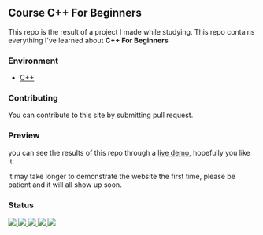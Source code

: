 ## Course C++ For Beginners

This repo is the result of a project I made while studying. This repo contains everything I've learned about **C++ For Beginners**

### Environment

<ul>
  <li><a href="#" target="_blank">C++</a></li>
</ul>

### Contributing

You can contribute to this site by submitting pull request.

### Preview

you can see the results of this repo through a <a href="#">live demo</a>,
hopefully you like it.

it may take longer to demonstrate the website the first time, please be patient and it will all show up soon.

### Status

<p>
  <a href="#" target="_blank">
    <img src="https://img.shields.io/badge/stages-development-informational">
  </a>
  <a href="https://github.com/novaardiansyah/cpp-for-beginners/blob/main/references.json" target="_blank">
    <img src="https://img.shields.io/badge/information-references-informational">
  </a>
  <a href="#" target="_blank">
    <img src="https://img.shields.io/github/repo-size/novaardiansyah/cpp-for-beginners?label=size&color=informational" />
  </a>
  <a href="https://github.com/novaardiansyah/cpp-for-beginners/blob/main/LICENSE" target="_blank">
    <img src="https://img.shields.io/github/license/novaardiansyah/cpp-for-beginners?label=license&color=informational" />
  </a>
  <a href="https://github.com/novaardiansyah/cpp-for-beginners/commits/main" target="_blank">
    <img src="https://img.shields.io/github/last-commit/novaardiansyah/cpp-for-beginners/main?color=informational" />
  </a>
</p>
